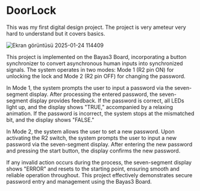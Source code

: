 # DoorLock
This was my first digital design project. The project is very ameteur very hard to understand but it covers basics. 

![Ekran görüntüsü 2025-01-24 114409](https://github.com/user-attachments/assets/6f3b53fa-86ee-40f2-95d9-9303b7e14c55)

This project is implemented on the Bayas3 Board, incorporating a button synchronizer to convert asynchronous human inputs into synchronized signals. The system operates in two modes: Mode 1 (R2 pin ON) for unlocking the lock and Mode 2 (R2 pin OFF) for changing the password.

In Mode 1, the system prompts the user to input a password via the seven-segment display. After processing the entered password, the seven-segment display provides feedback. If the password is correct, all LEDs light up, and the display shows "TRUE," accompanied by a relaxing animation. If the password is incorrect, the system stops at the mismatched bit, and the display shows "FALSE."

In Mode 2, the system allows the user to set a new password. Upon activating the R2 switch, the system prompts the user to input a new password via the seven-segment display. After entering the new password and pressing the start button, the display confirms the new password.

If any invalid action occurs during the process, the seven-segment display shows "ERROR" and resets to the starting point, ensuring smooth and reliable operation throughout. This project effectively demonstrates secure password entry and management using the Bayas3 Board.
